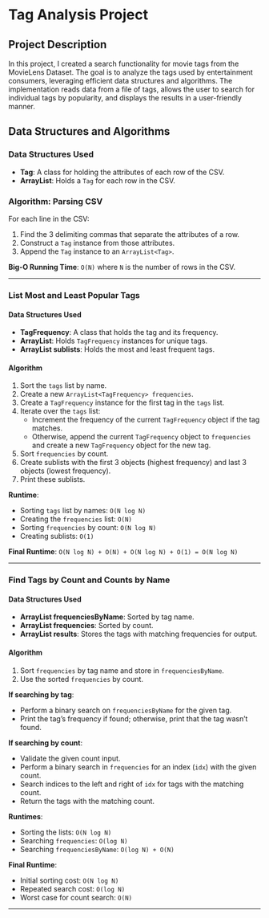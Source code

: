 # Tag Analysis Project

## Project Description
In this project, I created a search functionality for movie tags from the MovieLens Dataset. The goal is to analyze the tags used by entertainment consumers, leveraging efficient data structures and algorithms. The implementation reads data from a file of tags, allows the user to search for individual tags by popularity, and displays the results in a user-friendly manner.

## Data Structures and Algorithms

### Data Structures Used
- **Tag**: A class for holding the attributes of each row of the CSV.
- **ArrayList<Tag>**: Holds a `Tag` for each row in the CSV.

### Algorithm: Parsing CSV
For each line in the CSV:
1. Find the 3 delimiting commas that separate the attributes of a row.
2. Construct a `Tag` instance from those attributes.
3. Append the `Tag` instance to an `ArrayList<Tag>`.

**Big-O Running Time**: `O(N)` where `N` is the number of rows in the CSV.

---

### List Most and Least Popular Tags

#### Data Structures Used
- **TagFrequency**: A class that holds the tag and its frequency.
- **ArrayList<TagFrequency>**: Holds `TagFrequency` instances for unique tags.
- **ArrayList<TagFrequency> sublists**: Holds the most and least frequent tags.

#### Algorithm
1. Sort the `tags` list by name.
2. Create a new `ArrayList<TagFrequency> frequencies`.
3. Create a `TagFrequency` instance for the first tag in the `tags` list.
4. Iterate over the `tags` list:
   - Increment the frequency of the current `TagFrequency` object if the tag matches.
   - Otherwise, append the current `TagFrequency` object to `frequencies` and create a new `TagFrequency` object for the new tag.
5. Sort `frequencies` by count.
6. Create sublists with the first 3 objects (highest frequency) and last 3 objects (lowest frequency).
7. Print these sublists.

**Runtime**:
- Sorting `tags` list by names: `O(N log N)`
- Creating the `frequencies` list: `O(N)`
- Sorting `frequencies` by count: `O(N log N)`
- Creating sublists: `O(1)`

**Final Runtime**: `O(N log N) + O(N) + O(N log N) + O(1) = O(N log N)`

---

### Find Tags by Count and Counts by Name

#### Data Structures Used
- **ArrayList<TagFrequency> frequenciesByName**: Sorted by tag name.
- **ArrayList<TagFrequency> frequencies**: Sorted by count.
- **ArrayList<TagFrequency> results**: Stores the tags with matching frequencies for output.

#### Algorithm
1. Sort `frequencies` by tag name and store in `frequenciesByName`.
2. Use the sorted `frequencies` by count.

**If searching by tag**:
- Perform a binary search on `frequenciesByName` for the given tag.
- Print the tag’s frequency if found; otherwise, print that the tag wasn’t found.

**If searching by count**:
- Validate the given count input.
- Perform a binary search in `frequencies` for an index (`idx`) with the given count.
- Search indices to the left and right of `idx` for tags with the matching count.
- Return the tags with the matching count.

**Runtimes**:
- Sorting the lists: `O(N log N)`
- Searching `frequencies`: `O(log N)`
- Searching `frequenciesByName`: `O(log N) + O(N)`

**Final Runtime**:
- Initial sorting cost: `O(N log N)`
- Repeated search cost: `O(log N)`
- Worst case for count search: `O(N)`

---
